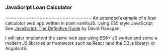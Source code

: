 ### JavaScript Loan Calculator
==============================
An extended example of a loan calculator web app written in plain
vanillaJS. Using ES5 style JavaScript
See [JavaScript: The Definitive Guide](https://www.oreilly.com/library/view/javascript-the-definitive/0596000480/ch01s08.html) by David Flanagan.

I will later implement the same web app using
ES6+ JS syntax and some a modern JS libraries or framework such as React (and the D3.js library) or AngularJS.
